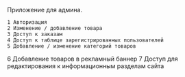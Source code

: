 Приложение для админа.

    1 Авторизация
    2 Изменение / добавление товара
    3 Доступ к заказам
    4 Доступ к таблице зарегистрированных пользователей
    5 Добавление / изменение категорий товаров
6 Добавление товаров в рекламный баннер
    7 Доступ для редактирования к информационным разделам сайта
